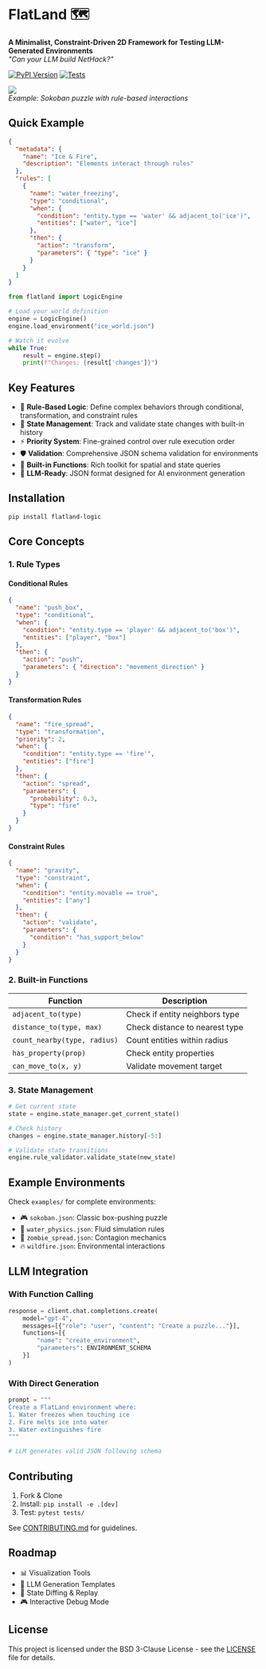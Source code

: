 # FlatLand 🗺️

**A Minimalist, Constraint-Driven 2D Framework for Testing LLM-Generated Environments**  
*"Can your LLM build NetHack?"*

[![PyPI Version](https://img.shields.io/pypi/v/flatland.svg)](https://pypi.org/project/flatland/)
[![Tests](https://github.com/systemshift/flatland/actions/workflows/tests.yml/badge.svg)](https://github.com/yourusername/flatland/actions)

![](docs/demo.gif)  
*Example: Sokoban puzzle with rule-based interactions*

## Quick Example

```json
{
  "metadata": {
    "name": "Ice & Fire",
    "description": "Elements interact through rules"
  },
  "rules": [
    {
      "name": "water_freezing",
      "type": "conditional",
      "when": {
        "condition": "entity.type == 'water' && adjacent_to('ice')",
        "entities": ["water", "ice"]
      },
      "then": {
        "action": "transform",
        "parameters": { "type": "ice" }
      }
    }
  ]
}
```

```python
from flatland import LogicEngine

# Load your world definition
engine = LogicEngine()
engine.load_environment("ice_world.json")

# Watch it evolve
while True:
    result = engine.step()
    print(f"Changes: {result['changes']}")
```

## Key Features

- 🎯 **Rule-Based Logic**: Define complex behaviors through conditional, transformation, and constraint rules
- 🔄 **State Management**: Track and validate state changes with built-in history
- ⚡ **Priority System**: Fine-grained control over rule execution order
- 🛡️ **Validation**: Comprehensive JSON schema validation for environments
- 🧩 **Built-in Functions**: Rich toolkit for spatial and state queries
- 🤖 **LLM-Ready**: JSON format designed for AI environment generation

## Installation

```bash
pip install flatland-logic
```

## Core Concepts

### 1. Rule Types

#### Conditional Rules
```json
{
  "name": "push_box",
  "type": "conditional",
  "when": {
    "condition": "entity.type == 'player' && adjacent_to('box')",
    "entities": ["player", "box"]
  },
  "then": {
    "action": "push",
    "parameters": { "direction": "movement_direction" }
  }
}
```

#### Transformation Rules
```json
{
  "name": "fire_spread",
  "type": "transformation",
  "priority": 2,
  "when": {
    "condition": "entity.type == 'fire'",
    "entities": ["fire"]
  },
  "then": {
    "action": "spread",
    "parameters": {
      "probability": 0.3,
      "type": "fire"
    }
  }
}
```

#### Constraint Rules
```json
{
  "name": "gravity",
  "type": "constraint",
  "when": {
    "condition": "entity.movable == true",
    "entities": ["any"]
  },
  "then": {
    "action": "validate",
    "parameters": {
      "condition": "has_support_below"
    }
  }
}
```

### 2. Built-in Functions

| Function | Description |
|----------|-------------|
| `adjacent_to(type)` | Check if entity neighbors type |
| `distance_to(type, max)` | Check distance to nearest type |
| `count_nearby(type, radius)` | Count entities within radius |
| `has_property(prop)` | Check entity properties |
| `can_move_to(x, y)` | Validate movement target |

### 3. State Management

```python
# Get current state
state = engine.state_manager.get_current_state()

# Check history
changes = engine.state_manager.history[-5:]

# Validate state transitions
engine.rule_validator.validate_state(new_state)
```

## Example Environments

Check `examples/` for complete environments:

- 🎮 `sokoban.json`: Classic box-pushing puzzle
- 🌊 `water_physics.json`: Fluid simulation rules
- 🧟 `zombie_spread.json`: Contagion mechanics
- 🔥 `wildfire.json`: Environmental interactions

## LLM Integration

### With Function Calling

```python
response = client.chat.completions.create(
    model="gpt-4",
    messages=[{"role": "user", "content": "Create a puzzle..."}],
    functions=[{
        "name": "create_environment",
        "parameters": ENVIRONMENT_SCHEMA
    }]
)
```

### With Direct Generation

```python
prompt = """
Create a FlatLand environment where:
1. Water freezes when touching ice
2. Fire melts ice into water
3. Water extinguishes fire
"""

# LLM generates valid JSON following schema
```

## Contributing

1. Fork & Clone
2. Install: `pip install -e .[dev]`
3. Test: `pytest tests/`

See [CONTRIBUTING.md](CONTRIBUTING.md) for guidelines.

## Roadmap

- 📊 Visualization Tools
- 🤖 LLM Generation Templates
- 🔄 State Diffing & Replay
- 🎮 Interactive Debug Mode

## License

This project is licensed under the BSD 3-Clause License - see the [LICENSE](LICENSE) file for details.
